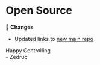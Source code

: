 <div id="changelog"></div>

# Open Source

**🔧 Changes**  

* Updated links to [new main repo](https://github.com/Zedruc/ATC24-Suite)

Happy Controlling  
\- Zedruc